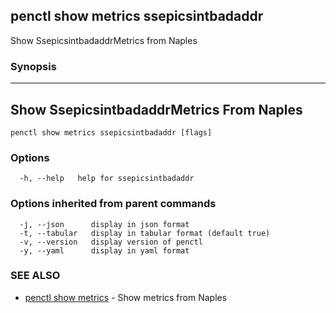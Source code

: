 ## penctl show metrics ssepicsintbadaddr

Show SsepicsintbadaddrMetrics from Naples

### Synopsis



---------------------------------
 Show SsepicsintbadaddrMetrics From Naples 
---------------------------------


```
penctl show metrics ssepicsintbadaddr [flags]
```

### Options

```
  -h, --help   help for ssepicsintbadaddr
```

### Options inherited from parent commands

```
  -j, --json      display in json format
  -t, --tabular   display in tabular format (default true)
  -v, --version   display version of penctl
  -y, --yaml      display in yaml format
```

### SEE ALSO
* [penctl show metrics](penctl_show_metrics.md)	 - Show metrics from Naples

